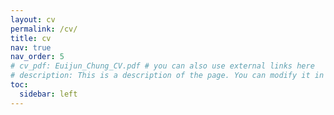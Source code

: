 ```yaml
---
layout: cv
permalink: /cv/
title: cv
nav: true
nav_order: 5
# cv_pdf: Euijun_Chung_CV.pdf # you can also use external links here
# description: This is a description of the page. You can modify it in '_pages/cv.md'. You can also change or remove the top pdf download button.
toc:
  sidebar: left
---
```

